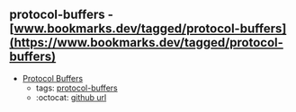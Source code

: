 protocol-buffers - [www.bookmarks.dev/tagged/protocol-buffers](https://www.bookmarks.dev/tagged/protocol-buffers)
---
* [Protocol Buffers ](https://developers.google.com/protocol-buffers/)
    * tags: [protocol-buffers](../tags/protocol-buffers.md)
    * :octocat: [github url](https://github.com/protocolbuffers/protobuf)
